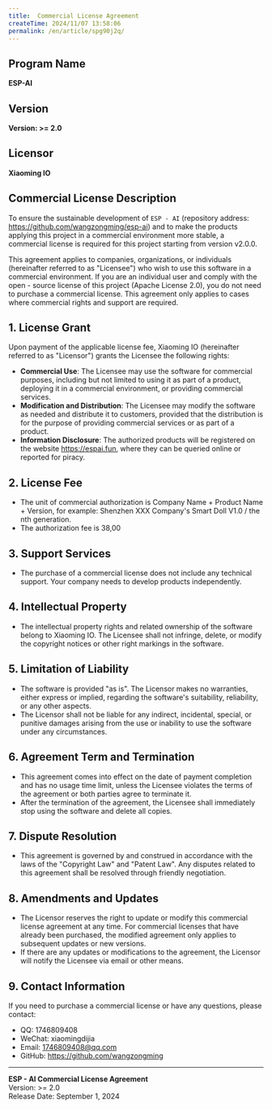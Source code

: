 ```yaml
---
title:  Commercial License Agreement
createTime: 2024/11/07 13:58:06
permalink: /en/article/spg90j2q/
---
```

  
## Program Name
**ESP-AI**

## Version
**Version: >= 2.0**

## Licensor
**Xiaoming IO**

## Commercial License Description
To ensure the sustainable development of `ESP - AI` (repository address: https://github.com/wangzongming/esp-ai) and to make the products applying this project in a commercial environment more stable, a commercial license is required for this project starting from version v2.0.0.

This agreement applies to companies, organizations, or individuals (hereinafter referred to as "Licensee") who wish to use this software in a commercial environment. If you are an individual user and comply with the open - source license of this project (Apache License 2.0), you do not need to purchase a commercial license. This agreement only applies to cases where commercial rights and support are required.

## 1. License Grant
Upon payment of the applicable license fee, Xiaoming IO (hereinafter referred to as "Licensor") grants the Licensee the following rights:
- **Commercial Use**: The Licensee may use the software for commercial purposes, including but not limited to using it as part of a product, deploying it in a commercial environment, or providing commercial services.
- **Modification and Distribution**: The Licensee may modify the software as needed and distribute it to customers, provided that the distribution is for the purpose of providing commercial services or as part of a product.
- **Information Disclosure**: The authorized products will be registered on the website https://espai.fun, where they can be queried online or reported for piracy.

## 2. License Fee
- The unit of commercial authorization is Company Name + Product Name + Version, for example: Shenzhen XXX Company's Smart Doll V1.0 / the nth generation.
- The authorization fee is 38,00

## 3. Support Services
- The purchase of a commercial license does not include any technical support. Your company needs to develop products independently.

## 4. Intellectual Property
- The intellectual property rights and related ownership of the software belong to Xiaoming IO. The Licensee shall not infringe, delete, or modify the copyright notices or other right markings in the software.

## 5. Limitation of Liability
- The software is provided "as is". The Licensor makes no warranties, either express or implied, regarding the software's suitability, reliability, or any other aspects.
- The Licensor shall not be liable for any indirect, incidental, special, or punitive damages arising from the use or inability to use the software under any circumstances.

## 6. Agreement Term and Termination
- This agreement comes into effect on the date of payment completion and has no usage time limit, unless the Licensee violates the terms of the agreement or both parties agree to terminate it.
- After the termination of the agreement, the Licensee shall immediately stop using the software and delete all copies.

## 7. Dispute Resolution
- This agreement is governed by and construed in accordance with the laws of the "Copyright Law" and "Patent Law". Any disputes related to this agreement shall be resolved through friendly negotiation.

## 8. Amendments and Updates
- The Licensor reserves the right to update or modify this commercial license agreement at any time. For commercial licenses that have already been purchased, the modified agreement only applies to subsequent updates or new versions.
- If there are any updates or modifications to the agreement, the Licensor will notify the Licensee via email or other means.

## 9. Contact Information
If you need to purchase a commercial license or have any questions, please contact:
- QQ: 1746809408  
- WeChat: xiaomingdijia 
- Email: 1746809408@qq.com 
- GitHub: https://github.com/wangzongming 

---

**ESP - AI Commercial License Agreement**  
Version: >= 2.0  
Release Date: September 1, 2024